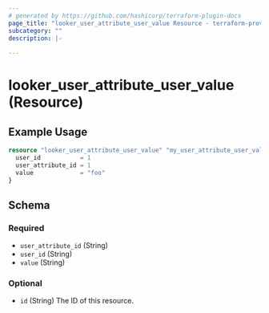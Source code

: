 ```yaml
---
# generated by https://github.com/hashicorp/terraform-plugin-docs
page_title: "looker_user_attribute_user_value Resource - terraform-provider-looker"
subcategory: ""
description: |-
  
---
```


# looker_user_attribute_user_value (Resource)



## Example Usage

```terraform
resource "looker_user_attribute_user_value" "my_user_attribute_user_value" {
  user_id           = 1
  user_attribute_id = 1
  value             = "foo"
}
```

<!-- schema generated by tfplugindocs -->
## Schema

### Required

- `user_attribute_id` (String)
- `user_id` (String)
- `value` (String)

### Optional

- `id` (String) The ID of this resource.



